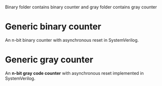 Binary folder contains binary counter and gray folder contains gray counter

# Generic binary counter
An n-bit binary counter with asynchronous reset in SystemVerilog. 

# Generic gray counter
An **n-bit gray code counter** with asynchronous reset implemented in SystemVerilog. 

